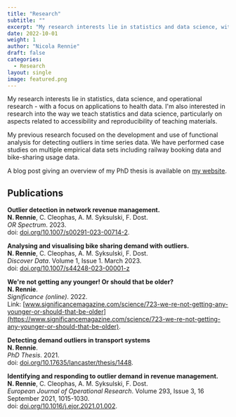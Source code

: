 ```yaml
---
title: "Research"
subtitle: ""
excerpt: "My research interests lie in statistics and data science, with a focus on applications to health data."
date: 2022-10-01
weight: 1
author: "Nicola Rennie"
draft: false
categories:
  - Research
layout: single
image: featured.png
---
```


My research interests lie in statistics, data science, and operational research - with a focus on applications to health data. I'm also interested in research into the way we teach statistics and data science, particularly on aspects related to accessibility and reproducibility of teaching materials.


My previous research focused on the development and use of functional analysis for detecting outliers in time series data. We have performed case studies on multiple empirical data sets including railway booking data and bike-sharing usage data. 

A blog post giving an overview of my PhD thesis is available on [my website](https://nrennie.rbind.io/blog/2021-10-06-detecting-demand-outliers-in-transport-systems/).


## Publications

<!-- #### Publications -->

**Outlier detection in network revenue management.** <br>
**N. Rennie**, C. Cleophas, A. M. Syksulski, F. Dost. <br>
*OR Spectrum*. 2023. <br>
doi: [doi.org/10.1007/s00291-023-00714-2](https://doi.org/10.1007/s00291-023-00714-2).


**Analysing and visualising bike sharing demand with outliers.** <br>
**N. Rennie**, C. Cleophas, A. M. Syksulski, F. Dost. <br>
*Discover Data*. Volume 1, Issue 1. March 2023. <br>
doi: [doi.org/10.1007/s44248-023-00001-z](https://doi.org/10.1007/s44248-023-00001-z)


**We're not getting any younger! Or should that be older?** <br>
**N. Rennie**. <br>
*Significance (online)*. 2022. <br>
Link: [www.significancemagazine.com/science/723-we-re-not-getting-any-younger-or-should-that-be-older](https://www.significancemagazine.com/science/723-we-re-not-getting-any-younger-or-should-that-be-older).


**Detecting demand outliers in transport systems** <br>
**N. Rennie**. <br>
*PhD Thesis*. 2021. <br>
doi: [doi.org/10.17635/lancaster/thesis/1448](https://doi.org/10.17635/lancaster/thesis/1448).


**Identifying and responding to outlier demand in revenue management.** <br>
**N. Rennie**, C. Cleophas, A. M. Syksulski, F. Dost. <br>
*European Journal of Operational Research*. Volume 293, Issue 3, 16 September 2021, 1015-1030. <br>
doi: [doi.org/10.1016/j.ejor.2021.01.002](https://doi.org/10.1016/j.ejor.2021.01.002).


<!-- #### Working Papers -->






